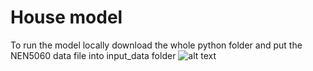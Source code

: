 
# House model #
To run the model locally download the whole python folder and put the NEN5060 data file into input_data folder 
  ![alt text](https://github.com/hancse/HT-HeatPump/tree/master/Simulation/Python/Images/input_data.png)
